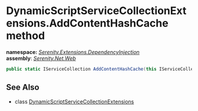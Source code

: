 # DynamicScriptServiceCollectionExtensions.AddContentHashCache method
**namespace:** *[Serenity.Extensions.DependencyInjection](../../README.md#serenity.extensions.dependencyinjection-namespace)*   **assembly**: *[Serenity.Net.Web](../../README.md)*

```csharp
public static IServiceCollection AddContentHashCache(this IServiceCollection collection)
```

## See Also

* class [DynamicScriptServiceCollectionExtensions](../DynamicScriptServiceCollectionExtensions.md)